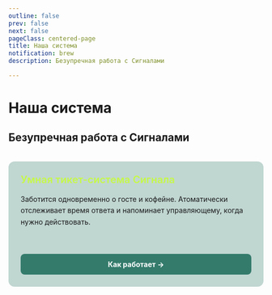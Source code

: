 ```yaml
---
outline: false
prev: false
next: false
pageClass: centered-page
title: Наша система
notification: brew
description: Безупречная работа с Сигналами

---
```


# Наша система
## Безупречная работа с Сигналами

<br>

  <div class="project-card">
    <div>
      <h3 style="color: #C5F946; margin: 0 0 1rem 0; font-size: 1.25rem; font-weight: 600;">Умная тикет-система Сигнала</h3>
      <p style="margin: 0; line-height: 1.6; color: var(--vp-c-text-1);">Заботится одновременно о госте и кофейне. Атоматически отслеживает время ответа и напоминает управляющему, когда нужно действовать.</p>
    </div>
    <a href="/system/tickets" class="project-button">
      Как работает →
    </a>
  </div>

<style>
.project-card {
  background: rgba(52, 123, 108, 0.3);
  border-radius: 12px;
  padding: 24px;
  display: flex;
  flex-direction: column;
  justify-content: space-between;
  min-height: 200px;
}

.project-button {
  background-color: #347b6c;
  color: white;
  padding: 12px 16px;
  border-radius: 8px;
  font-weight: 700;
  font-size: 14px;
  text-align: center;
  display: block;
  margin-top: 1.5rem;
  text-decoration: none;
  transition: all 0.3s ease;
}

.project-button:hover {
  background-color: #C5F946 !important;
  color: #000 !important;
  transform: translateY(-2px);
  text-decoration: none !important;
  font-weight: 700 !important;
}
</style>
